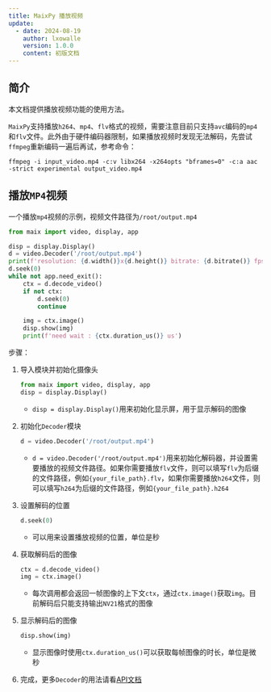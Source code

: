 ```yaml
---
title: MaixPy 播放视频
update:
  - date: 2024-08-19
    author: lxowalle
    version: 1.0.0
    content: 初版文档
---
```


## 简介

本文档提供播放视频功能的使用方法。

`MaixPy`支持播放`h264`、`mp4`、`flv`格式的视频，需要注意目前只支持`avc`编码的`mp4`和`flv`文件。此外由于硬件编码器限制，如果播放视频时发现无法解码，先尝试`ffmpeg`重新编码一遍后再试，参考命令：

```shell
ffmpeg -i input_video.mp4 -c:v libx264 -x264opts "bframes=0" -c:a aac -strict experimental output_video.mp4
```




## 播放`MP4`视频

一个播放`mp4`视频的示例，视频文件路径为`/root/output.mp4`

```python
from maix import video, display, app

disp = display.Display()
d = video.Decoder('/root/output.mp4')
print(f'resolution: {d.width()}x{d.height()} bitrate: {d.bitrate()} fps: {d.fps()}')
d.seek(0)
while not app.need_exit():
    ctx = d.decode_video()
    if not ctx:
        d.seek(0)
        continue

    img = ctx.image()
    disp.show(img)
    print(f'need wait : {ctx.duration_us()} us')
```

步骤：

1. 导入模块并初始化摄像头

   ```python
   from maix import video, display, app
   disp = display.Display()
   ```

   - `disp = display.Display()`用来初始化显示屏，用于显示解码的图像


2. 初始化`Decoder`模块

   ```python
   d = video.Decoder('/root/output.mp4')
   ```

   - `d = video.Decoder('/root/output.mp4')`用来初始化解码器，并设置需要播放的视频文件路径。如果你需要播放`flv`文件，则可以填写`flv`为后缀的文件路径，例如`{your_file_path}.flv`，如果你需要播放`h264`文件，则可以填写`h264`为后缀的文件路径，例如`{your_file_path}.h264`

3. 设置解码的位置

   ```python
   d.seek(0)
   ```

   - 可以用来设置播放视频的位置，单位是秒

4. 获取解码后的图像

   ```python
   ctx = d.decode_video()
   img = ctx.image()
   ```

   - 每次调用都会返回一帧图像的上下文`ctx`，通过`ctx.image()`获取`img`。目前解码后只能支持输出`NV21`格式的图像

5. 显示解码后的图像

   ```python
   disp.show(img)
   ```

   - 显示图像时使用`ctx.duration_us()`可以获取每帧图像的时长，单位是微秒

6. 完成，更多`Decoder`的用法请看[API文档](https://wiki.sipeed.com/maixpy/api/maix/video.html)
